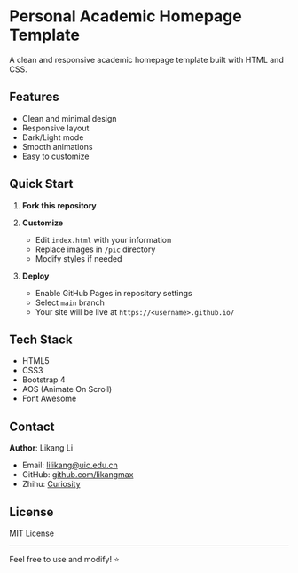 # Personal Academic Homepage Template

A clean and responsive academic homepage template built with HTML and CSS.

## Features

- Clean and minimal design
- Responsive layout
- Dark/Light mode
- Smooth animations
- Easy to customize

## Quick Start

1. **Fork this repository**

2. **Customize**
   - Edit `index.html` with your information
   - Replace images in `/pic` directory
   - Modify styles if needed

3. **Deploy**
   - Enable GitHub Pages in repository settings
   - Select `main` branch
   - Your site will be live at `https://<username>.github.io/`

## Tech Stack

- HTML5
- CSS3
- Bootstrap 4
- AOS (Animate On Scroll)
- Font Awesome

## Contact

**Author**: Likang Li
- Email: lilikang@uic.edu.cn
- GitHub: [github.com/likangmax](https://github.com/likangmax)
- Zhihu: [Curiosity](https://www.zhihu.com/people/likang_li)

## License

MIT License

---

Feel free to use and modify! ⭐

